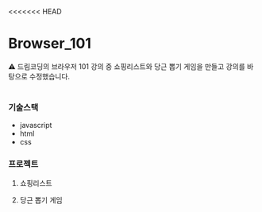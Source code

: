 <<<<<<< HEAD
# Browser_101

⚠️ 드림코딩의 브라우저 101 강의 중 쇼핑리스트와 당근 뽑기 게임을 만들고 강의를 바탕으로 수정했습니다.
<br /><br />

### 기술스택
+ javascript
+ html
+ css


### 프로젝트
1. 쇼핑리스트

2. 당근 뽑기 게임
